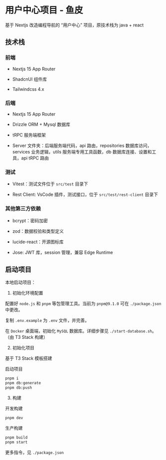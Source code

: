 # 用户中心项目 - 鱼皮

基于 Nextjs 改造编程导航的 “用户中心” 项目，原技术栈为 java + react

## 技术栈

### 前端

- Nextjs 15 App Router

- ShadcnUI 组件库

- Tailwindcss 4.x

### 后端

- Nextjs 15 App Router

- Drizzle ORM + Mysql 数据库

- tRPC 服务端框架

- Server 文件夹：后端服务端代码，api 路由，repositories 数据库访问，services 业务逻辑，utils 服务端专用工具函数，db 数据库连接、设置和工具，api tRPC 路由

### 测试

- Vitest：测试文件位于 `src/test` 目录下

- Rest Client: VsCode 插件，测试接口，位于 `src/test/rest-client` 目录下

### 其他第三方依赖

- bcrypt：密码加密

- zod：数据校验和类型定义

- lucide-react：开源图标库

- Jose: JWT 库，session 管理，兼容 Edge Runtime

## 启动项目

本地启动项目：

1. 初始化环境配置

配置好 `node.js` 和 `pnpm` 等包管理工具。当前为 `pnpm@9.1.0` 可在 `./package.json` 中更改。

复制 `.env.example` 为 `.env` 文件，并完善。

在 `Docker` 桌面端，初始化 `MySQL` 数据库。详细步骤见 `./start-database.sh`。（由 T3 Stack 构建）

2. 初始化项目

基于 T3 Stack 模板搭建

启动项目

```bash
pnpm i
pnpm db:generate
pnpm db:push
```

3. 构建

开发构建

```bash 
pnpm dev
```

生产构建

```bash
pnpm build
pnpm start
```

更多指令，见 `./package.json`